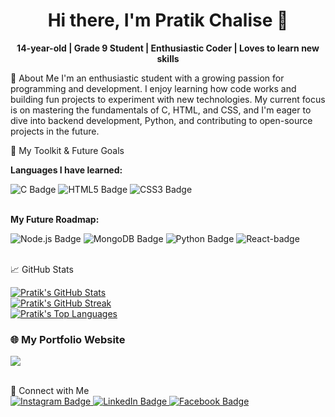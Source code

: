 

<h1 align="center">Hi there, I'm Pratik Chalise 👋</h1>
<p align="center">
<strong>14-year-old | Grade 9 Student | Enthusiastic Coder | Loves to learn new skills</strong>
</p>
</div>

🧠 About Me
I'm an enthusiastic student with a growing passion for programming and development. I enjoy learning how code works and building fun projects to experiment with new technologies. My current focus is on mastering the fundamentals of C, HTML, and CSS, and I'm eager to dive into backend development, Python, and contributing to open-source projects in the future.
<br>

🚀 My Toolkit & Future Goals
<div>
<p><strong>Languages I have learned:</strong></p>
<img src="https://img.shields.io/badge/C-00599C?style=for-the-badge&logo=c&logoColor=white" alt="C Badge"/>
<img src="https://img.shields.io/badge/HTML5-E34F26?style=for-the-badge&logo=html5&logoColor=white" alt="HTML5 Badge"/> 
<img src="https://img.shields.io/badge/CSS3-1572B6?style=for-the-badge&logo=css3&logoColor=white" alt="CSS3 Badge"/> 
</div>

<br>

<div>
<p><strong>My Future Roadmap:</strong></p>
<img src="https://img.shields.io/badge/Node.js-339933?style=for-the-badge&logo=nodedotjs&logoColor=white" alt="Node.js Badge"/>
<img src="https://img.shields.io/badge/MongoDB-47A248?style=for-the-badge&logo=mongodb&logoColor=white" alt="MongoDB Badge"/>
<img src="https://img.shields.io/badge/Python-3776AB?style=for-the-badge&logo=python&logoColor=white" alt="Python Badge"/>
<img src="https://img.shields.io/badge/React-20232A?style=for-the-badge&logo=react&logoColor=61DAFB" alt="React-badge"/>

</div>
<br>

📈 GitHub Stats

<div>
<a href="https://github.com/Pratiksuii7">
<img src="https://github-readme-stats.vercel.app/api?username=Pratiksuii7&theme=tokyonight&hide_border=true&show_icons=true" alt="Pratik's GitHub Stats"/>
</a> <br>
<a href="https://github.com/Pratiksuii7">
<img src="https://nirzak-streak-stats.vercel.app/?user=Pratiksuii7&theme=tokyonight&hide_border=true" alt="Pratik's GitHub Streak"/>
</a> <br>
<a href="https://github.com/Pratiksuii7">
<img src="https://github-readme-stats.vercel.app/api/top-langs/?username=Pratiksuii7&theme=tokyonight&hide_border=true&layout=compact" alt="Pratik's Top Languages"/>
</a> <br>
</div>

### 🌐 My Portfolio Website 

<p >
  <a href="https://pratikchalise.netlify.app" target="_blank">
    <img src="https://img.shields.io/badge/Visit-pratikchalise.netlify.app-blue?style=for-the-badge&logo"/>
  </a>
</p> <br>
🔗 Connect with Me
<br>
<div>
<a href="https://www.instagram.com/pratik_1_7_suiiii/" target="_blank">
<img src="https://img.shields.io/badge/Instagram-E4405F?style=for-the-badge&logo=instagram&logoColor=white" alt="Instagram Badge"/>
</a>
<a href="https://www.linkedin.com/in/pratik-chalise-3b35a3371/" target="_blank">
<img src="https://img.shields.io/badge/LinkedIn-0077B5?style=for-the-badge&logo=linkedin&logoColor=white" alt="LinkedIn Badge"/>
</a>
<a href="https://www.facebook.com/pratik.chalise.2025" target="_blank">
<img src="https://img.shields.io/badge/Facebook-1877F2?style=for-the-badge&logo=facebook&logoColor=white" alt="Facebook Badge"/>
</a>
</div>


